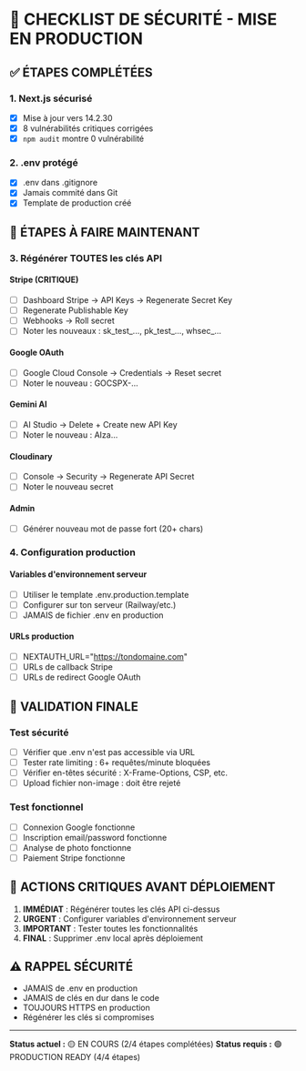 # 🚨 CHECKLIST DE SÉCURITÉ - MISE EN PRODUCTION

## ✅ ÉTAPES COMPLÉTÉES

### 1. Next.js sécurisé
- [x] Mise à jour vers 14.2.30
- [x] 8 vulnérabilités critiques corrigées
- [x] `npm audit` montre 0 vulnérabilité

### 2. .env protégé
- [x] .env dans .gitignore  
- [x] Jamais commité dans Git
- [x] Template de production créé

## 🔄 ÉTAPES À FAIRE MAINTENANT

### 3. Régénérer TOUTES les clés API

#### Stripe (CRITIQUE)
- [ ] Dashboard Stripe → API Keys → Regenerate Secret Key
- [ ] Regenerate Publishable Key  
- [ ] Webhooks → Roll secret
- [ ] Noter les nouveaux : sk_test_..., pk_test_..., whsec_...

#### Google OAuth
- [ ] Google Cloud Console → Credentials → Reset secret
- [ ] Noter le nouveau : GOCSPX-...

#### Gemini AI  
- [ ] AI Studio → Delete + Create new API Key
- [ ] Noter le nouveau : AIza...

#### Cloudinary
- [ ] Console → Security → Regenerate API Secret
- [ ] Noter le nouveau secret

#### Admin
- [ ] Générer nouveau mot de passe fort (20+ chars)

### 4. Configuration production

#### Variables d'environnement serveur
- [ ] Utiliser le template .env.production.template
- [ ] Configurer sur ton serveur (Railway/etc.)
- [ ] JAMAIS de fichier .env en production

#### URLs production
- [ ] NEXTAUTH_URL="https://tondomaine.com"
- [ ] URLs de callback Stripe
- [ ] URLs de redirect Google OAuth

## 🎯 VALIDATION FINALE

### Test sécurité
- [ ] Vérifier que .env n'est pas accessible via URL
- [ ] Tester rate limiting : 6+ requêtes/minute bloquées
- [ ] Vérifier en-têtes sécurité : X-Frame-Options, CSP, etc.
- [ ] Upload fichier non-image : doit être rejeté

### Test fonctionnel  
- [ ] Connexion Google fonctionne
- [ ] Inscription email/password fonctionne
- [ ] Analyse de photo fonctionne
- [ ] Paiement Stripe fonctionne

## 🚨 ACTIONS CRITIQUES AVANT DÉPLOIEMENT

1. **IMMÉDIAT** : Régénérer toutes les clés API ci-dessus
2. **URGENT** : Configurer variables d'environnement serveur  
3. **IMPORTANT** : Tester toutes les fonctionnalités
4. **FINAL** : Supprimer .env local après déploiement

## ⚠️ RAPPEL SÉCURITÉ

- JAMAIS de .env en production
- JAMAIS de clés en dur dans le code
- TOUJOURS HTTPS en production
- Régénérer les clés si compromises

---

**Status actuel :** 🟡 EN COURS (2/4 étapes complétées)
**Status requis :** 🟢 PRODUCTION READY (4/4 étapes)